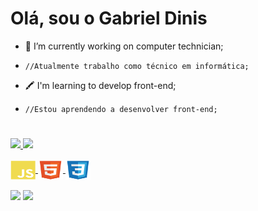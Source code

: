 # Olá, sou o Gabriel Dinis

- 🔧 I’m currently working on computer technician;
-     //Atualmente trabalho como técnico em informática;


- 🖍 I'm learning to develop front-end;
-     //Estou aprendendo a desenvolver front-end;
#

<div>
    <a href="https://github.com/dinismaker">
    <img height="180em" src="https://github-readme-stats.vercel.app/api?username=dinismaker&show_icons=true&theme=midnight-purple&include_all_commits=true&count_private=true"/>
    <img height="180em" src="https://github-readme-stats.vercel.app/api/top-langs/?username=dinismaker&layout=compact&langs_count=7&theme=midnight-purple"/>
</div>
<div style="display: inline_block"><br>
  <img align="center" alt="Dinis-Js" height="30" width="40" src="https://raw.githubusercontent.com/devicons/devicon/master/icons/javascript/javascript-plain.svg">
  <img align="center" alt="Dinis-HTML" height="30" width="40" src="https://raw.githubusercontent.com/devicons/devicon/master/icons/html5/html5-original.svg">
  <img align="center" alt="Dinis-CSS" height="30" width="40" src="https://raw.githubusercontent.com/devicons/devicon/master/icons/css3/css3-original.svg">
</div>
  
<div style="display: inline_block"><br>
  <a href="https://instagram.com/dinismaker" target="_blank"><img src="https://img.shields.io/badge/-Instagram-%239644f4?style=for-the-badge&logo=instagram&logoColor=white" target="_blank"></a>
  <a href = "mailto:gabrieldinisdecamargo@hotmail.com"><img src="https://img.shields.io/badge/-Email-%239644f4?style=for-the-badge&logo=gmail&logoColor=white"></a>

  
</div>
